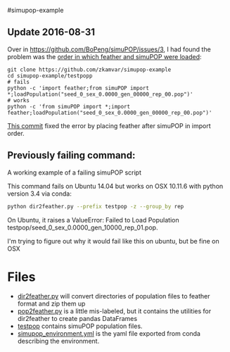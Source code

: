 #simupop-example

## Update 2016-08-31

Over in https://github.com/BoPeng/simuPOP/issues/3, I had found the problem was the [order in which feather and simuPOP were loaded][0]:

```
git clone https://github.com/zkamvar/simupop-example
cd simupop-example/testpopp
# fails
python -c 'import feather;from simuPOP import *;loadPopulation("seed_0_sex_0.0000_gen_00000_rep_00.pop")'
# works
python -c 'from simuPOP import *;import feather;loadPopulation("seed_0_sex_0.0000_gen_00000_rep_00.pop")'
```

[This commit][1] fixed the error by placing feather after simuPOP in import order.

## Previously failing command:

A working example of a failing simuPOP script

This command fails on Ubuntu 14.04 but works on OSX 10.11.6 with python version 3.4 via conda:

```sh
python dir2feather.py --prefix testpop -z --group_by rep
```

On Ubuntu, it raises a ValueError: Failed to Load Population testpop/seed_0_sex_0.0000_gen_10000_rep_01.pop.

I'm trying to figure out why it would fail like this on ubuntu, but be fine on OSX

# Files

 - [dir2feather.py](dir2feather.py) will convert directories of population files to feather format and zip them up
 - [pop2feather.py](pop2feather.py) is a little mis-labeled, but it contains the utilities for dir2feather to create pandas DataFrames
 - [testpop](testpop) contains simuPOP population files.
 - [simupop_environment.yml](simupop_environment.yml) is the yaml file exported from conda describing the environment.

 
[0]: https://github.com/BoPeng/simuPOP/issues/3#issuecomment-243834067
[1]: https://github.com/zkamvar/simupop-example/commit/54080d0867a0ca31dd89864af1e4a095febcfdc8
